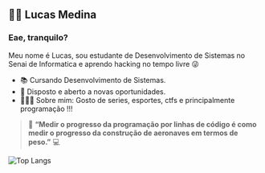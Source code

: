 
 ## 👨‍💻 Lucas Medina

### Eae, tranquilo?
 Meu nome é Lucas, sou estudante de Desenvolvimento de Sistemas no Senai de Informatica e aprendo hacking no tempo livre 😜
 - 📚 Cursando Desenvolvimento de Sistemas.
 - 🧐 Disposto e aberto a novas oportunidades.
 - 🙋🏼‍♂️ Sobre mim: Gosto de series, esportes, ctfs e principalmente programação !!!


> 🚀 **“Medir o progresso da programação por linhas de código é como medir o progresso da construção de aeronaves em termos de peso.”** 💻



![Top Langs](https://github-readme-stats.vercel.app/api/top-langs/?username=Lucas-M3dina&theme=radical&layout=compact)
